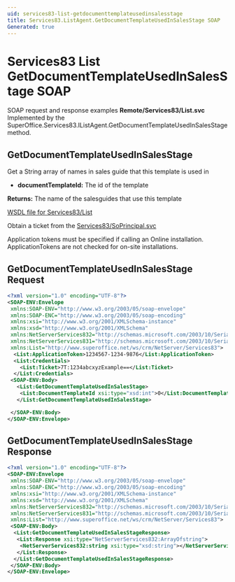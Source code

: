 ```yaml
---
uid: services83-list-getdocumenttemplateusedinsalesstage
title: Services83.ListAgent.GetDocumentTemplateUsedInSalesStage SOAP
Generated: true
---
```


# Services83 List GetDocumentTemplateUsedInSalesStage SOAP

SOAP request and response examples **Remote/Services83/List.svc**
Implemented by the <see cref="M:SuperOffice.Services83.IListAgent.GetDocumentTemplateUsedInSalesStage">SuperOffice.Services83.IListAgent.GetDocumentTemplateUsedInSalesStage</see> method.

## GetDocumentTemplateUsedInSalesStage

Get a String array of names in sales guide that this template is used in

* **documentTemplateId:** The id of the template

**Returns:** The name of the salesguides that use this template


[WSDL file for Services83/List](../Services83-List.md)

Obtain a ticket from the [Services83/SoPrincipal.svc](../SoPrincipal/index.md)

Application tokens must be specified if calling an Online installation. ApplicationTokens are not checked for on-site installations.

## GetDocumentTemplateUsedInSalesStage Request

```xml
<?xml version="1.0" encoding="UTF-8"?>
<SOAP-ENV:Envelope
 xmlns:SOAP-ENV="http://www.w3.org/2003/05/soap-envelope"
 xmlns:SOAP-ENC="http://www.w3.org/2003/05/soap-encoding"
 xmlns:xsi="http://www.w3.org/2001/XMLSchema-instance"
 xmlns:xsd="http://www.w3.org/2001/XMLSchema"
 xmlns:NetServerServices832="http://schemas.microsoft.com/2003/10/Serialization/Arrays"
 xmlns:NetServerServices831="http://schemas.microsoft.com/2003/10/Serialization/"
 xmlns:List="http://www.superoffice.net/ws/crm/NetServer/Services83">
  <List:ApplicationToken>1234567-1234-9876</List:ApplicationToken>
  <List:Credentials>
    <List:Ticket>7T:1234abcxyzExample==</List:Ticket>
  </List:Credentials>
 <SOAP-ENV:Body>
   <List:GetDocumentTemplateUsedInSalesStage>
    <List:DocumentTemplateId xsi:type="xsd:int">0</List:DocumentTemplateId>
   </List:GetDocumentTemplateUsedInSalesStage>

 </SOAP-ENV:Body>
</SOAP-ENV:Envelope>

```


## GetDocumentTemplateUsedInSalesStage Response

```xml
<?xml version="1.0" encoding="UTF-8"?>
<SOAP-ENV:Envelope
 xmlns:SOAP-ENV="http://www.w3.org/2003/05/soap-envelope"
 xmlns:SOAP-ENC="http://www.w3.org/2003/05/soap-encoding"
 xmlns:xsi="http://www.w3.org/2001/XMLSchema-instance"
 xmlns:xsd="http://www.w3.org/2001/XMLSchema"
 xmlns:NetServerServices832="http://schemas.microsoft.com/2003/10/Serialization/Arrays"
 xmlns:NetServerServices831="http://schemas.microsoft.com/2003/10/Serialization/"
 xmlns:List="http://www.superoffice.net/ws/crm/NetServer/Services83">
 <SOAP-ENV:Body>
  <List:GetDocumentTemplateUsedInSalesStageResponse>
   <List:Response xsi:type="NetServerServices832:ArrayOfstring">
    <NetServerServices832:string xsi:type="xsd:string"></NetServerServices832:string>
   </List:Response>
  </List:GetDocumentTemplateUsedInSalesStageResponse>
 </SOAP-ENV:Body>
</SOAP-ENV:Envelope>

```

